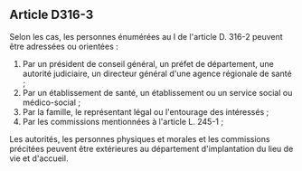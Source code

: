 ## Article D316-3

Selon les cas, les personnes énumérées au I de l'article D. 316-2 peuvent être adressées ou orientées :

1. Par un président de conseil général, un préfet de département, une autorité judiciaire, un directeur général
d'une agence régionale de santé ;
2. Par un établissement de santé, un établissement ou un service social ou médico-social ;
3. Par la famille, le représentant légal ou l'entourage des intéressés ;
4. Par les commissions mentionnées à l'article L. 245-1 ;

Les autorités, les personnes physiques et morales et les commissions précitées peuvent être extérieures au
département d'implantation du lieu de vie et d'accueil.

